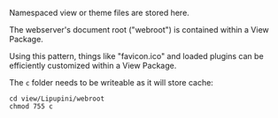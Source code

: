 Namespaced view or theme files are stored here.

The webserver's document root ("webroot") is contained within a View Package.

Using this pattern, things like "favicon.ico" and loaded plugins can be efficiently customized within a View Package.

The `c` folder needs to be writeable as it will store cache:

```shell
cd view/Lipupini/webroot
chmod 755 c
```
